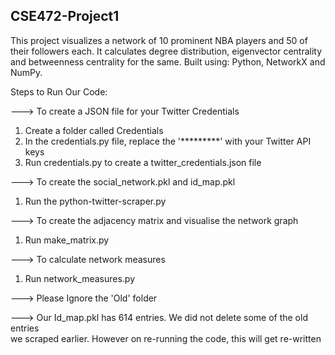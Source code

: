 ## CSE472-Project1  

This project visualizes a network of 10 prominent NBA players and 50 of their followers each. It calculates degree distribution, eigenvector centrality and betweenness centrality for the same. Built using: Python, NetworkX and NumPy.

Steps to Run Our Code:  

---> To create a JSON file for your Twitter Credentials  
1. Create a folder called Credentials  
2. In the credentials.py file, replace the '*********' with your Twitter API keys  
3. Run credentials.py to create a twitter_credentials.json file  

---> To create the social_network.pkl and id_map.pkl  
1. Run the python-twitter-scraper.py  

---> To create the adjacency matrix and visualise the network graph  
1. Run make_matrix.py  

---> To calculate network measures  
1. Run network_measures.py  

---> Please Ignore the 'Old' folder  

---> Our Id_map.pkl has 614 entries. We did not delete some of the old entries  
    we scraped earlier. However on re-running the code, this will get re-written  

